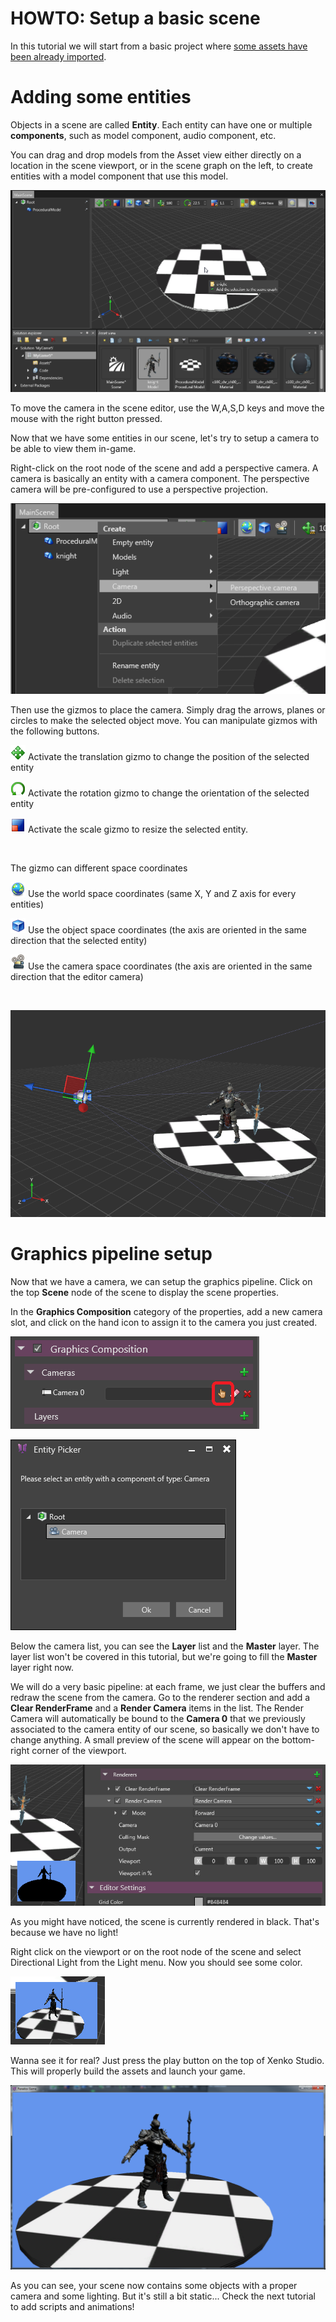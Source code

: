 # HOWTO: Setup a basic scene

In this tutorial we will start from a basic project where [some assets have been already imported](howto-create-or-import-asset-data.md).

# Adding some entities

Objects in a scene are called **Entity**. Each entity can have one or multiple **components**, such as model component, audio component, etc.

You can drag and drop models from the Asset view either directly on a location in the scene viewport, or in the scene graph on the left, to create entities with a model component that use this model.

![images/howto-setup-a-basic-scene-1.png](images/howto-setup-a-basic-scene-1.png) 

To move the camera in the scene editor, use the W,A,S,D keys and move the mouse with the right button pressed.

Now that we have some entities in our scene, let's try to setup a camera to be able to view them in-game.

Right-click on the root node of the scene and add a perspective camera. A camera is basically an entity with a camera component. The perspective camera will be pre-configured to use a perspective projection.

![images/howto-setup-a-basic-scene-2.png](images/howto-setup-a-basic-scene-2.png) 

Then use the gizmos to place the camera. Simply drag the arrows, planes or circles to make the selected object move. You can manipulate gizmos with the following buttons.

![images/move_24.png](images/move_24.png) Activate the translation gizmo to change the position of the selected entity

![images/rotate_24.png](images/rotate_24.png) Activate the rotation gizmo to change the orientation of the selected entity

![images/scale_24.png](images/scale_24.png) Activate the scale gizmo to resize the selected entity.

 

The gizmo can different space coordinates

![images/world_24.png](images/world_24.png) Use the world space coordinates (same X, Y and Z axis for every entities)

![images/cube_24.png](images/cube_24.png) Use the object space coordinates (the axis are oriented in the same direction that the selected entity)

![images/film_projector_24.png](images/film_projector_24.png) Use the camera space coordinates (the axis are oriented in the same direction that the editor camera)

 

![images/howto-setup-a-basic-scene-9.png](images/howto-setup-a-basic-scene-9.png) 

# Graphics pipeline setup

Now that we have a camera, we can setup the graphics pipeline. Click on the top **Scene** node of the scene to display the scene properties.

In the **Graphics Composition** category of the properties, add a new camera slot, and click on the hand icon to assign it to the camera you just created.

![images/howto-setup-a-basic-scene-10.png](images/howto-setup-a-basic-scene-10.png) 

![images/howto-setup-a-basic-scene-11.png](images/howto-setup-a-basic-scene-11.png) 

Below the camera list, you can see the **Layer** list and the **Master** layer. The layer list won't be covered in this tutorial, but we're going to fill the **Master** layer right now.

We will do a very basic pipeline: at each frame, we just clear the buffers and redraw the scene from the camera. Go to the renderer section and add a **Clear RenderFrame** and a **Render Camera** items in the list. The Render Camera will automatically be bound to the **Camera 0** that we previously associated to the camera entity of our scene, so basically we don't have to change anything. A small preview of the scene will appear on the bottom-right corner of the viewport.

![images/howto-setup-a-basic-scene-12.png](images/howto-setup-a-basic-scene-12.png) 

As you might have noticed, the scene is currently rendered in black. That's because we have no light!

Right click on the viewport or on the root node of the scene and select Directional Light from the Light menu. Now you should see some color.

![images/howto-setup-a-basic-scene-13.png](images/howto-setup-a-basic-scene-13.png) 

Wanna see it for real? Just press the play button on the top of Xenko Studio. This will properly build the assets and launch your game.

![images/howto-setup-a-basic-scene-14.png](images/howto-setup-a-basic-scene-14.png) 

As you can see, your scene now contains some objects with a proper camera and some lighting. But it's still a bit static... Check the next tutorial to add scripts and animations!

